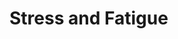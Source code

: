 # Stress and Fatigue

<!--@include: ./docs/src/includes/aeromedical/stress.md | shift:1-->
<!--@include: ./docs/src/includes/aeromedical/fatigue.md | shift:1-->
